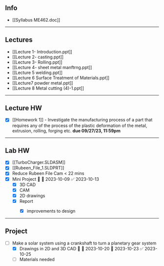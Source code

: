 ## Info
+ [[Syllabus ME462.doc]]


---
## Lectures
+ [[Lecture 1- Introduction.ppt]]
+ [[Lecture 2- casting.ppt]]
+ [[Lecture 3- Rolling.ppt]]
+ [[Lecture 4- sheet metal manftrng.ppt]]
+ [[Lecture 5 welding.ppt]]
+ [[Lecture 6 Surface Treatment of Materials.ppt]]
+ [[Lecture7 powder metal.ppt]]
+ [[Lecture 8 Metal cutting (4)-1.ppt]]


---
## Lecture HW
- [x] [[Homework 1]] - Investigate the manufacturing process of a part that requires any of the process of the plastic deformation of the metal, extrusion, rolling, forging etc. **due 09/27/23, 11:59pm**

---
## Lab HW
- [x] [[TurboCharger.SLDASM]]
- [x] [[Rubeen_File_1.SLDPRT]]
- [x] Reduce Rubeen File Cam < 22 mins
- [x] Mini Project 🔼 📅 2023-10-09 ✅ 2023-10-13
	+ [x] 3D CAD
	+ [x] CAM
	+ [x] 2D drawings
	+ [x] Report
		+ [x] improvements to design


---
## Project
- [ ] Make a solar system using a crankshaft to turn a planetary gear system 
	- [x] Drawings in 2D and 3D CAD 🔼 🛫 2023-10-20 📅 2023-10-23 ✅ 2023-10-25
	- [ ] Materials needed